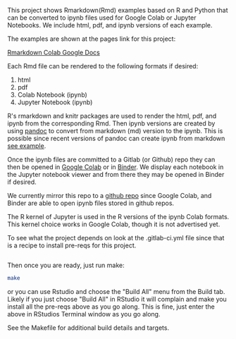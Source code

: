 This project shows Rmarkdown(Rmd) examples based on R and Python that can be converted to ipynb files used for Google Colab or Jupyter Notebooks. We include html, pdf, and ipynb versions of each example. 

The examples are shown at the pages link for this project:  

[Rmarkdown Colab Google Docs](https://calvinw.gitlab.io/rmarkdown-colab-google-docs/)

Each Rmd file can be rendered to the following formats if desired: 
1. html
1. pdf 
1. Colab Notebook (ipynb)
1. Jupyter Notebook (ipynb)

R's rmarkdown and knitr packages are used to render the html, pdf, and ipynb from the corresponding Rmd. Then ipynb versions are created by using [pandoc](https://pandoc.org/) to convert from markdown (md) version to the ipynb. This is possible since recent versions of pandoc can create ipynb from markdown [see example](https://pandoc.org/try/?text=---%0Atitle%3A+%22Calculator%22%0Ajupyter%3A%0A++kernelspec%3A%0A++++display_name%3A+R%0A++++language%3A+R%0A++++name%3A+ir%0A---%0A%23+Lorem+ipsum%0A%0A**Lorem+ipsum**+dolor+sit+amet%2C+consectetur+adipiscing+elit.+Nunc+luctus%0Abibendum+felis+dictum+sodales.%0A%0A%60%60%60+code%0Aa%3C-3%0Ab%3C-4%0Aa%0Ab%0A%60%60%60%0A**Lorem+ipsum**+dolor+sit+amet%2C+consectetur+adipiscing+elit.+Nunc+luctus%0Abibendum+felis+dictum+sodales.%0A%0A%60%60%60+code%0Aplot(runif(20))%0A%60%60%60&from=markdown&to=ipynb).  

Once the ipynb files are committed to a Gitlab (or Github) repo they can then be opened in [Google Colab](https://colab.research.google.com/) or in [Binder](https://mybinder.org/). We display each notebook in the Jupyter notebook viewer and from there they may be opened in Binder if desired.

We currently mirror this repo to a [github repo](https://github.com/calvinw/machine-learning-rmarkdown) since Google Colab, and Binder are able to open ipynb files stored in github repos.

The R kernel of Jupyter is used in the R versions of the ipynb Colab formats. This kernel choice works in Google Colab, though it is not advertised yet.   

To see what the project depends on look at the .gitlab-ci.yml file since that is a recipe to install pre-reqs for this project.

```bash
```

Then once you are ready, just run make:

```bash
make 
```

or you can use Rstudio and choose the "Build All" menu from the Build tab. Likely if you just choose "Build All" in RStudio it will complain and make you install all the pre-reqs above as you go along. This is fine, just enter the above in RStudios Terminal window as you go along.

See the Makefile for additional build details and targets.
